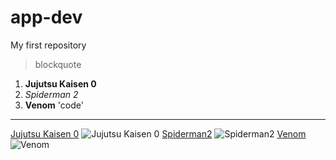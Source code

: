 # app-dev
My first repository
>blockquote
1. **Jujutsu Kaisen 0**
2. *Spiderman 2*
3. **Venom**
'code'
---
[Jujutsu Kaisen 0](https://jujutsu-kaisen.fandom.com/wiki/Jujutsu_Kaisen_0:_The_Movie)
![Jujutsu Kaisen 0](https://www.imdb.com/title/tt14331144/mediaviewer/rm212408321/?ref_=tt_ov_i)
[Spiderman2](https://www.imdb.com/title/tt0316654/)
![Spiderman2](https://www.imdb.com/title/tt0316654/mediaviewer/rm3078822144/?ref_=tt_ov_i)
[Venom](https://www.imdb.com/title/tt1270797/)
![Venom](https://www.imdb.com/title/tt1270797/mediaviewer/rm629808385/?ref_=tt_ov_i)
